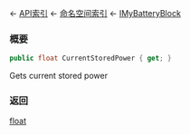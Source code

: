 ← [API索引](Api-Index) ← [命名空间索引](Namespace-Index) ← [IMyBatteryBlock](Sandbox.ModAPI.Ingame.IMyBatteryBlock)

### 概要

```csharp
public float CurrentStoredPower { get; }
```

Gets current stored power

### 返回

[float](https://docs.microsoft.com/en-us/dotnet/api/System.Single?view=netframework-4.6)


